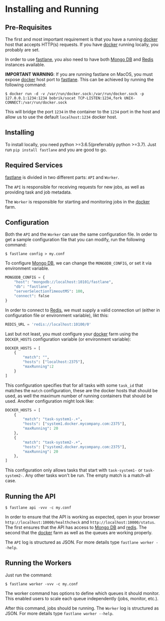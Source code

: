 # Installing and Running

## Pre-Requisites

The first and most important requirement is that you have a running [docker](https://docs.docker.com/) host that accepts HTTP(s) requests. If you have [docker](https://docs.docker.com/) running locally, you probably are set.

In order to use [fastlane](https://github.com/heynemann/fastlane), you also need to have both [Mongo DB](https://www.mongodb.com/) and [Redis](https://redis.io/) instances available. 

**IMPORTANT WARNING**: If you are running fastlane on MacOS, you must expose [docker](https://docs.docker.com/) host port to [fastlane](https://github.com/heynemann/fastlane). This can be achieved by running the following command:

    $ docker run -d -v /var/run/docker.sock:/var/run/docker.sock -p 127.0.0.1:1234:1234 bobrik/socat TCP-LISTEN:1234,fork UNIX-CONNECT:/var/run/docker.sock

This will bridge the port `1234` in the container to the `1234` port in the host and allow us to use the default `localhost:1234` docker host.

## Installing

To install locally, you need python >=3.6.5(preferrably python >=3.7). Just run `pip install fastlane` and you are good to go.

## Required Services

[fastlane](https://github.com/heynemann/fastlane) is divided in two different parts: `API` and `Worker`.

The `API` is responsible for receiving requests for new jobs, as well as providing task and job metadata.

The `Worker` is responsible for starting and monitoring jobs in the [docker](https://docs.docker.com/) farm.

## Configuration

Both the `API` and the `Worker` can use the same configuration file. In order to get a sample configuration file that you can modify, run the following command:

    $ fastlane config > my.conf

To configure [Mongo DB](https://www.mongodb.com/), we can change the `MONGODB_CONFIG`, or set it via environment variable.

```python
MONGODB_CONFIG = {
    "host": "mongodb://localhost:10101/fastlane",
    "db": "fastlane",
    "serverSelectionTimeoutMS": 100,
    "connect": false
}
```

In order to connect to [Redis](https://redis.io/), we must supply a valid connection url (either in configuration file or environment variable), likt this:

```python
REDIS_URL = 'redis://localhost:10100/0'
```

Last but not least, you must configure your [docker](https://docs.docker.com/) farm using the `DOCKER_HOSTS` configuration variable (or environment variable):

```python
DOCKER_HOSTS = [
    {
        "match": "",
        "hosts": ["localhost:2375"],
        "maxRunning":2
    }
]
```

This configuration specifies that for all tasks with some `task_id` that matches the `match` configuration, these are the docker hosts that should be used, as well the maximum number of running containers that should be used. Another configuration might look like:

```python
DOCKER_HOSTS = [
    {
        "match": "task-system1-.+",
        "hosts": ["system1.docker.mycompany.com:2375"],
        "maxRunning": 20
    },
    {
        "match": "task-system2-.+",
        "hosts": ["system2.docker.mycompany.com:2375"],
        "maxRunning": 20
    },
]
```

This configuration only allows tasks that start with `task-system1-` or `task-system2-`. Any other tasks won't be run. The empty match is a match-all case.

## Running the API

    $ fastlane api -vvv -c my.conf

In order to ensure that the API is working as expected, open in your browser `http://localhost:10000/healthcheck` and `http://localhost:10000/status`. The first ensures that the API has access to [Mongo DB](https://www.mongodb.com/) and [redis](https://redis.io/). The second that the [docker](https://docs.docker.com/) farm as well as the queues are working properly.

The `API` log is structured as JSON. For more details type `fastlane worker --help`.

## Running the Workers

Just run the command:

    $ fastlane worker -vvv -c my.conf

The worker command has options to define which queues it should monitor. This enabled users to scale each queue independently (jobs, monitor, etc.).

After this command, jobs should be running. The `Worker` log is structured as JSON. For more details type `fastlane worker --help`.
